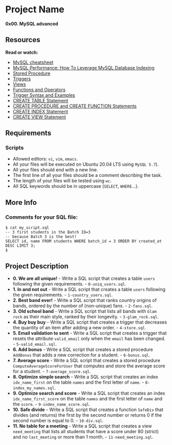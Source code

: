 # Project Name
**0x00. MySQL advanced**

## Resources
**Read or watch:**

- [MySQL cheatsheet](https://devhints.io/mysql)
- [MySQL Performance: How To Leverage MySQL Database Indexing](https://www.liquidweb.com/kb/mysql-optimization-how-to-leverage-mysql-database-indexing/)
- [Stored Procedure](https://www.w3resource.com/mysql/mysql-procedure.php)
- [Triggers](https://www.w3resource.com/mysql/mysql-triggers.php)
- [Views](https://www.w3resource.com/mysql/mysql-views.php)
- [Functions and Operators](https://dev.mysql.com/doc/refman/5.7/en/functions.html)
- [Trigger Syntax and Examples](https://dev.mysql.com/doc/refman/5.7/en/trigger-syntax.html)
- [CREATE TABLE Statement](https://dev.mysql.com/doc/refman/5.7/en/create-table.html)
- [CREATE PROCEDURE and CREATE FUNCTION Statements](https://dev.mysql.com/doc/refman/5.7/en/create-procedure.html)
- [CREATE INDEX Statement](https://dev.mysql.com/doc/refman/5.7/en/create-index.html)
- [CREATE VIEW Statement](https://dev.mysql.com/doc/refman/5.7/en/create-view.html)

##  Requirements

### Scripts
*   Allowed editors: `vi`, `vim`, `emacs`.
*   All your files will be executed on Ubuntu 20.04 LTS using `MySQL 5.7`).
*   All your files should end with a new line.
*   The first line of all your files should be a comment describing the task.
*   The length of your files will be tested using `wc`.
*   All SQL keywords should be in uppercase (`SELECT`, `WHERE`…).

## More Info
### Comments for your SQL file:
```
$ cat my_script.sql
-- 3 first students in the Batch ID=3
-- because Batch 3 is the best!
SELECT id, name FROM students WHERE batch_id = 3 ORDER BY created_at DESC LIMIT 3;
$
```

## Project Description

* **0. We are all unique!** - Write a SQL script that creates a table `users` following the given requirements. - `0-uniq_users.sql`.
* **1. In and not out** - Write a SQL script that creates a table `users` following the given requirements. - `1-country_users.sql`.
* **2. Best band ever!** - Write a SQL script that ranks country origins of bands, ordered by the number of (non-unique) fans. - `2-fans.sql`.
* **3. Old school band** - Write a SQL script that lists all bands with `Glam rock` as their main style, ranked by their longevity. - `3-glam_rock.sql`.
* **4. Buy buy buy** - Write a SQL script that creates a trigger that decreases the quantity of an item after adding a new order. - `4-store.sql`.
* **5. Email validation to sent** - Write a SQL script that creates a trigger that resets the attribute `valid_email` only when the `email` has been changed. - `5-valid_email.sql`.
* **6. Add bonus** - Write a SQL script that creates a stored procedure `AddBonus` that adds a new correction for a student. - `6-bonus.sql`.
* **7. Average score** - Write a SQL script that creates a stored procedure `ComputeAverageScoreForUser` that computes and store the average score for a student. - `7-average_score.sql`.
* **8. Optimize simple search** - Write a SQL script that creates an index `idx_name_first` on the table `names` and the first letter of `name`. - `8-index_my_names.sql`.
* **9. Optimize search and score** - Write a SQL script that creates an index `idx_name_first_score` on the table `names` and the first letter of `name` and the `score`. - `9-index_name_score.sql`.
* **10. Safe divide** - Write a SQL script that creates a function `SafeDiv` that divides (and returns) the first by the second number or returns 0 if the second number is equal to 0. - `10-div.sql`.
* **11. No table for a meeting** - Write a SQL script that creates a view `need_meeting` that lists all students that have a score under 80 (strict) and no `last_meeting` or more than 1 month. - `11-need_meeting.sql`.
